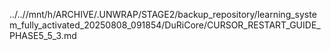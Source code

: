 ../..//mnt/h/ARCHIVE/.UNWRAP/STAGE2/backup_repository/learning_system_fully_activated_20250808_091854/DuRiCore/CURSOR_RESTART_GUIDE_PHASE5_5_3.md